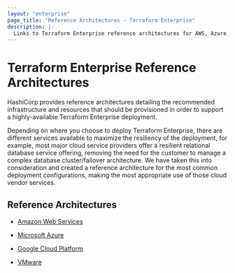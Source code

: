 ```yaml
---
layout: "enterprise"
page_title: "Reference Architectures - Terraform Enterprise"
description: |-
  Links to Terraform Enterprise reference architectures for AWS, Azure, Google Cloud Platform, and VMWare.
---
```


# Terraform Enterprise Reference Architectures

HashiCorp provides reference architectures detailing the recommended
infrastructure and resources that should be provisioned in order to
support a highly-available Terraform Enterprise deployment.

Depending on where you choose to deploy Terraform Enterprise,
there are different services available to maximize the resiliency of
the deployment, for example, most major cloud service providers offer
a resilient relational database service offering, removing the need
for the customer to manage a complex database cluster/failover
architecture. We have taken this into consideration and created a
reference architecture for the most common deployment configurations,
making the most appropriate use of those cloud vendor services.

## Reference Architectures

- [Amazon Web Services](./aws.html)

- [Microsoft Azure](./azure.html)

- [Google Cloud Platform](./gcp.html)

- [VMware](./vmware.html)
